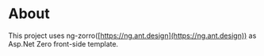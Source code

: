# About

This project uses ng-zorro([https://ng.ant.design](https://ng.ant.design)) as Asp.Net Zero front-side template.

